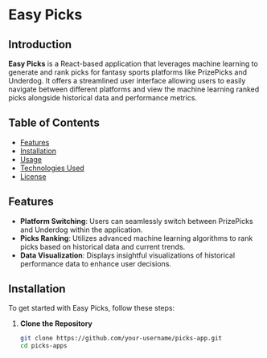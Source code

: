 # Easy Picks

## Introduction
**Easy Picks** is a React-based application that leverages machine learning to generate and rank picks for fantasy sports platforms like PrizePicks and Underdog. It offers a streamlined user interface allowing users to easily navigate between different platforms and view the machine learning ranked picks alongside historical data and performance metrics.

## Table of Contents
- [Features](#features)
- [Installation](#installation)
- [Usage](#usage)
- [Technologies Used](#technologies-used)
- [License](#license)

## Features
- **Platform Switching**: Users can seamlessly switch between PrizePicks and Underdog within the application.
- **Picks Ranking**: Utilizes advanced machine learning algorithms to rank picks based on historical data and current trends.
- **Data Visualization**: Displays insightful visualizations of historical performance data to enhance user decisions.

## Installation
To get started with Easy Picks, follow these steps:

1. **Clone the Repository**
   ```bash
   git clone https://github.com/your-username/picks-app.git
   cd picks-apps
